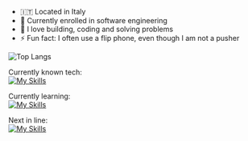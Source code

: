 - 🇮🇹 Located in Italy
- 🌱 Currently enrolled in software engineering
- 💙 I love building, coding and solving problems
- ⚡ Fun fact: I often use a flip phone, even though I am not a pusher


![Top Langs](https://github-readme-stats.vercel.app/api/top-langs/?username=Zi0LEO&layout=compact&theme=gruvbox)

Currently known tech:  
[![My Skills](https://skillicons.dev/icons?i=linux,neovim,nix,obsidian,js,react,html,css,java,python,git,github)](https://skillicons.dev)

Currently learning:  
[![My Skills](https://skillicons.dev/icons?i=androidstudio,kotlin,c,mysql,latex,bash)](https://skillicons.dev)

Next in line:  
[![My Skills](https://skillicons.dev/icons?i=docker,nodejs,aws,spring,raspberrypi)](https://skillicons.dev)
<!---
Zi0LEO/Zi0LEO is a ✨ special ✨ repository because its `README.md` (this file) appears on your GitHub profile.
You can click the Preview link to take a look at your changes.
--->
